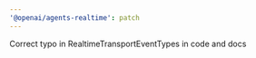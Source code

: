 ```yaml
---
'@openai/agents-realtime': patch
---
```


Correct typo in RealtimeTransportEventTypes in code and docs
